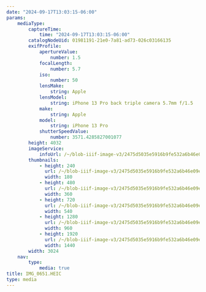```yaml
---
date: "2024-09-17T13:03:15-06:00"
params:
    mediaType:
        captureTime:
            time: "2024-09-17T13:03:15-06:00"
        catalogNodeUid: 01981191-21e0-7a81-ad73-026c03166135
        exifProfile:
            apertureValue:
                number: 1.5
            focalLength:
                number: 5.7
            iso:
                number: 50
            lensMake:
                string: Apple
            lensModel:
                string: iPhone 13 Pro back triple camera 5.7mm f/1.5
            make:
                string: Apple
            model:
                string: iPhone 13 Pro
            shutterSpeedValue:
                number: 3571.4285827001077
        height: 4032
        imageService:
            infoUrl: /~/blob-iiif-image-v3/2475d5035e5916b9fe532a6b46e09ea6fa1e44609c052086e1f3c83b437d28ea/info.json
        thumbnails:
            - height: 240
              url: /~/blob-iiif-image-v3/2475d5035e5916b9fe532a6b46e09ea6fa1e44609c052086e1f3c83b437d28ea/full/180%2C240/0/default.jpg
              width: 180
            - height: 480
              url: /~/blob-iiif-image-v3/2475d5035e5916b9fe532a6b46e09ea6fa1e44609c052086e1f3c83b437d28ea/full/360%2C480/0/default.jpg
              width: 360
            - height: 720
              url: /~/blob-iiif-image-v3/2475d5035e5916b9fe532a6b46e09ea6fa1e44609c052086e1f3c83b437d28ea/full/540%2C720/0/default.jpg
              width: 540
            - height: 1280
              url: /~/blob-iiif-image-v3/2475d5035e5916b9fe532a6b46e09ea6fa1e44609c052086e1f3c83b437d28ea/full/960%2C1280/0/default.jpg
              width: 960
            - height: 1920
              url: /~/blob-iiif-image-v3/2475d5035e5916b9fe532a6b46e09ea6fa1e44609c052086e1f3c83b437d28ea/full/1440%2C1920/0/default.jpg
              width: 1440
        width: 3024
    nav:
        type:
            media: true
title: IMG_0651.HEIC
type: media
---
```


